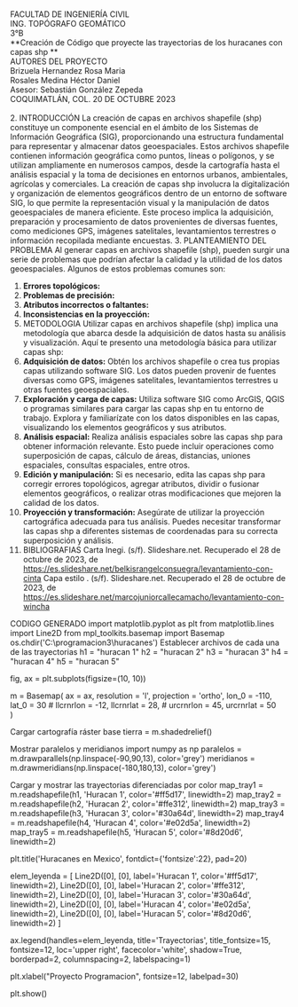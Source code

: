 <br>FACULTAD DE INGENIERÍA CIVIL
<br>ING. TOPÓGRAFO GEOMÁTICO
<br>3°B
<br>**Creación de Código que proyecte las trayectorias de los huracanes con capas shp **
<br>AUTORES DEL PROYECTO 
<br>Brizuela Hernandez Rosa Maria 
<br>Rosales Medina Héctor Daniel 
<br>Asesor: Sebastián González Zepeda 
<br>COQUIMATLÁN, COL. 20 DE OCTUBRE 2023
<br>
<br>
2.	INTRODUCCIÓN
La creación de capas en archivos shapefile (shp) constituye un componente esencial en el ámbito de los Sistemas de Información Geográfica (SIG), proporcionando una estructura fundamental para representar y almacenar datos geoespaciales. Estos archivos shapefile contienen información geográfica como puntos, líneas o polígonos, y se utilizan ampliamente en numerosos campos, desde la cartografía hasta el análisis espacial y la toma de decisiones en entornos urbanos, ambientales, agrícolas y comerciales.
La creación de capas shp involucra la digitalización y organización de elementos geográficos dentro de un entorno de software SIG, lo que permite la representación visual y la manipulación de datos geoespaciales de manera eficiente. Este proceso implica la adquisición, preparación y procesamiento de datos provenientes de diversas fuentes, como mediciones GPS, imágenes satelitales, levantamientos terrestres o información recopilada mediante encuestas.
3.	PLANTEAMIENTO DEL PROBLEMA
Al generar capas en archivos shapefile (shp), pueden surgir una serie de problemas que podrían afectar la calidad y la utilidad de los datos geoespaciales. Algunos de estos problemas comunes son:
1. **Errores topológicos:** 
2. **Problemas de precisión:** 
3. **Atributos incorrectos o faltantes:** 
4. **Inconsistencias en la proyección:** 
6.	METODOLOGIA
Utilizar capas en archivos shapefile (shp) implica una metodología que abarca desde la adquisición de datos hasta su análisis y visualización. Aquí te presento una metodología básica para utilizar capas shp:
1. **Adquisición de datos:** Obtén los archivos shapefile o crea tus propias capas utilizando software SIG. Los datos pueden provenir de fuentes diversas como GPS, imágenes satelitales, levantamientos terrestres u otras fuentes geoespaciales.
2. **Exploración y carga de capas:** Utiliza software SIG como ArcGIS, QGIS o programas similares para cargar las capas shp en tu entorno de trabajo. Explora y familiarízate con los datos disponibles en las capas, visualizando los elementos geográficos y sus atributos.
3. **Análisis espacial:** Realiza análisis espaciales sobre las capas shp para obtener información relevante. Esto puede incluir operaciones como superposición de capas, cálculo de áreas, distancias, uniones espaciales, consultas espaciales, entre otros.
4. **Edición y manipulación:** Si es necesario, edita las capas shp para corregir errores topológicos, agregar atributos, dividir o fusionar elementos geográficos, o realizar otras modificaciones que mejoren la calidad de los datos.
5. **Proyección y transformación:** Asegúrate de utilizar la proyección cartográfica adecuada para tus análisis. Puedes necesitar transformar las capas shp a diferentes sistemas de coordenadas para su correcta superposición y análisis.
7.	BIBLIOGRAFIAS
Carta Inegi. (s/f). Slideshare.net. Recuperado el 28 de octubre de 2023, de https://es.slideshare.net/belkisrangelconsuegra/levantamiento-con-cinta
Capa estilo . (s/f). Slideshare.net. Recuperado el 28 de octubre de 2023, de https://es.slideshare.net/marcojuniorcallecamacho/levantamiento-con-wincha


CODIGO GENERADO 
import matplotlib.pyplot as plt
from matplotlib.lines import Line2D
from mpl_toolkits.basemap import Basemap
os.chdir('C:\programacion3\huracanes')
 Establecer archivos de cada una de las trayectorias
h1 = "huracan 1"
h2 = "huracan 2"
h3 = "huracan 3"
h4 = "huracan 4"
h5 = "huracan 5"

fig, ax = plt.subplots(figsize=(10, 10))
 
m = Basemap(
    ax = ax,
    resolution = 'l',
    projection = 'ortho',
    lon_0 = -110, lat_0 = 30
    # llcrnrlon = -12, llcrnrlat = 28,
    # urcrnrlon = 45, urcrnrlat = 50    
)
 
Cargar cartografía ráster base
tierra = m.shadedrelief()
 
Mostrar paralelos y meridianos
import numpy as np
paralelos = m.drawparallels(np.linspace(-90,90,13), color='grey')
meridianos = m.drawmeridians(np.linspace(-180,180,13), color='grey')
 
 
Cargar y mostrar las trayectorias diferenciadas por color
map_tray1 = m.readshapefile(h1, 'Huracan 1', color='#ff5d17', linewidth=2)
map_tray2 = m.readshapefile(h2, 'Huracan 2', color='#ffe312', linewidth=2)
map_tray3 = m.readshapefile(h3, 'Huracan 3', color='#30a64d', linewidth=2)
map_tray4 = m.readshapefile(h4, 'Huracan 4', color='#e02d5a', linewidth=2)
map_tray5 = m.readshapefile(h5, 'Huracan 5', color='#8d20d6', linewidth=2)
 
plt.title('Huracanes en Mexico', fontdict={'fontsize':22}, pad=20)
 
elem_leyenda = [
    Line2D([0], [0], label='Huracan 1', color='#ff5d17', linewidth=2),
    Line2D([0], [0], label='Huracan 2', color='#ffe312', linewidth=2),
    Line2D([0], [0], label='Huracan 3', color='#30a64d', linewidth=2),
    Line2D([0], [0], label='Huracan 4', color='#e02d5a', linewidth=2),
    Line2D([0], [0], label='Huracan 5', color='#8d20d6', linewidth=2)
]
 
ax.legend(handles=elem_leyenda, title='Trayectorias', title_fontsize=15, 
          fontsize=12, loc='upper right', facecolor='white', shadow=True, 
          borderpad=2, columnspacing=2, labelspacing=1)
 
plt.xlabel("Proyecto Programacion", 
           fontsize=12, labelpad=30)
 
plt.show()
  

